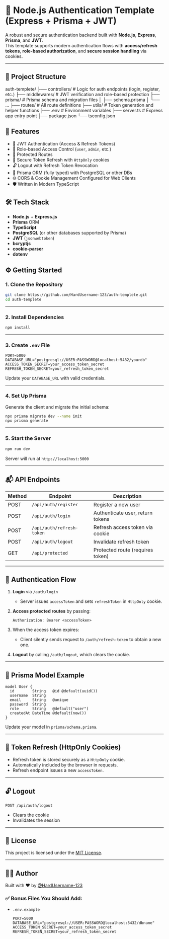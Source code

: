 # 🔐 Node.js Authentication Template (Express + Prisma + JWT)

A robust and secure authentication backend built with **Node.js**, **Express**, **Prisma**, and **JWT**.  
This template supports modern authentication flows with **access/refresh tokens**, **role-based authorization**, and **secure session handling** via cookies.

---

## 📂 Project Structure

auth-templete/
├── controllers/        # Logic for auth endpoints (login, register, etc.)
├── middlewares/        # JWT verification and role-based protection
├── prisma/             # Prisma schema and migration files
│   ├── schema.prisma
│   └── ...
├── routes/             # All route definitions
├── utils/              # Token generation and helper functions
├── .env                # Environment variables
├── server.ts           # Express app entry point
├── package.json
└── tsconfig.json



## 🚀 Features

- 🔑 JWT Authentication (Access & Refresh Tokens)
- 🧠 Role-based Access Control (`user`, `admin`, etc.)
- 🔐 Protected Routes
- 🔄 Secure Token Refresh with `HttpOnly` cookies
- 🔓 Logout with Refresh Token Revocation
- 🧰 Prisma ORM (fully typed) with PostgreSQL or other DBs
- 🌐 CORS & Cookie Management Configured for Web Clients
- 🛡️ Written in Modern TypeScript

## 🛠 Tech Stack

- **Node.js** + **Express.js**
- **Prisma** ORM
- **TypeScript**
- **PostgreSQL** (or other databases supported by Prisma)
- **JWT** (`jsonwebtoken`)
- **bcryptjs**
- **cookie-parser**
- **dotenv**


## ⚙️ Getting Started

### 1. Clone the Repository

```bash
git clone https://github.com/HardUsername-123/auth-templete.git
cd auth-templete
````

---

### 2. Install Dependencies

```bash
npm install
```

---

### 3. Create `.env` File

```env
PORT=5000
DATABASE_URL="postgresql://USER:PASSWORD@localhost:5432/yourdb"
ACCESS_TOKEN_SECRET=your_access_token_secret
REFRESH_TOKEN_SECRET=your_refresh_token_secret
```

Update your `DATABASE_URL` with valid credentials.

---

### 4. Set Up Prisma

Generate the client and migrate the initial schema:

```bash
npx prisma migrate dev --name init
npx prisma generate
```

---

### 5. Start the Server

```bash
npm run dev
```

Server will run at `http://localhost:5000`

---

## 📬 API Endpoints

| Method | Endpoint                  | Description                      |
| ------ | ------------------------- | -------------------------------- |
| POST   | `/api/auth/register`      | Register a new user              |
| POST   | `/api/auth/login`         | Authenticate user, return tokens |
| POST   | `/api/auth/refresh-token` | Refresh access token via cookie  |
| POST   | `/api/auth/logout`        | Invalidate refresh token         |
| GET    | `/api/protected`          | Protected route (requires token) |

---

## 🔐 Authentication Flow

1. **Login** via `/auth/login`

   * Server issues `accessToken` and sets `refreshToken` in `HttpOnly` cookie.
2. **Access protected routes** by passing:

   ```http
   Authorization: Bearer <accessToken>
   ```
3. When the access token expires:

   * Client silently sends request to `/auth/refresh-token` to obtain a new one.
4. **Logout** by calling `/auth/logout`, which clears the cookie.

---

## 🧠 Prisma Model Example

```prisma
model User {
  id        String   @id @default(uuid())
  username  String
  email     String   @unique
  password  String
  role      String   @default("user")
  createdAt DateTime @default(now())
}
```

Update your model in `prisma/schema.prisma`.

---

## 🔄 Token Refresh (HttpOnly Cookies)

* Refresh token is stored securely as a `HttpOnly` cookie.
* Automatically included by the browser in requests.
* Refresh endpoint issues a new `accessToken`.

---

## 🔓 Logout

```http
POST /api/auth/logout
```

* Clears the cookie
* Invalidates the session

---

## 📜 License

This project is licensed under the [MIT License](LICENSE).

---

## 👨‍💻 Author

Built with ❤️ by [@HardUsername-123](https://github.com/HardUsername-123)

### ✅ Bonus Files You Should Add:

- `.env.example`  
  ```env
  PORT=5000
  DATABASE_URL="postgresql://USER:PASSWORD@localhost:5432/dbname"
  ACCESS_TOKEN_SECRET=your_access_token_secret
  REFRESH_TOKEN_SECRET=your_refresh_token_secret
